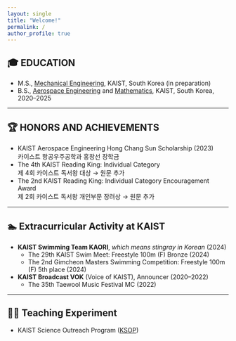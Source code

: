 ```yaml
---
layout: single
title: "Welcome!"
permalink: /
author_profile: true
---
```


## 🎓 EDUCATION

- M.S., [Mechanical Engineering](#), KAIST, South Korea (in preparation)  
- B.S., [Aerospace Engineering](#) and [Mathematics](#), KAIST, South Korea, 2020–2025

---

## 🏆 HONORS AND ACHIEVEMENTS

- KAIST Aerospace Engineering Hong Chang Sun Scholarship (2023)  
  카이스트 항공우주공학과 홍창선 장학금  
- The 4th KAIST Reading King: Individual Category  
  제 4회 카이스트 독서왕 대상 → 원문 추가  
- The 2nd KAIST Reading King: Individual Category Encouragement Award  
  제 2회 카이스트 독서왕 개인부문 장려상 → 원문 추가

---

## 🏊 Extracurricular Activity at KAIST

- **KAIST Swimming Team KAORI**, *which means stingray in Korean* (2024)  
  - The 29th KAIST Swim Meet: Freestyle 100m (F) Bronze (2024)  
  - The 2nd Gimcheon Masters Swimming Competition: Freestyle 100m (F) 5th place (2024)  
- **KAIST Broadcast VOK** (Voice of KAIST), Announcer (2020–2022)  
  - The 35th Taewool Music Festival MC (2022)

---

## 👩‍🏫 Teaching Experiment

- KAIST Science Outreach Program ([KSOP](#))
